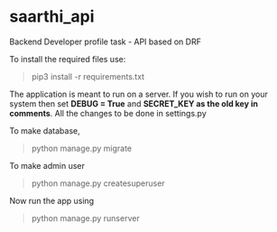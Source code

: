 # saarthi_api
Backend Developer profile task - API based on DRF

To install the required files use:
>pip3 install -r requirements.txt

The application is meant to run on a server. If you wish to run on your system then set **DEBUG = True** and **SECRET_KEY as the old key in comments**. All the changes to be done in settings.py

To make database,
>python manage.py migrate

To make admin user
>python manage.py createsuperuser

Now run the app using
>python manage.py runserver



